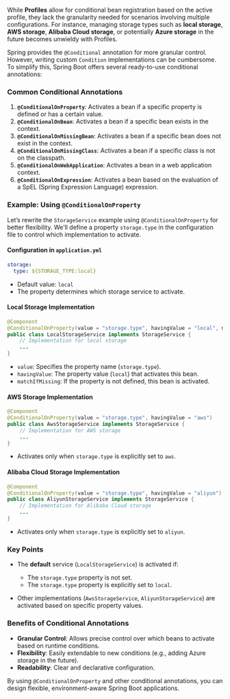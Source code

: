 
While **Profiles** allow for conditional bean registration based on the active profile, they lack the granularity needed for scenarios involving multiple configurations. For instance, managing storage types such as **local storage**, **AWS storage**, **Alibaba Cloud storage**, or potentially **Azure storage** in the future becomes unwieldy with Profiles.

Spring provides the `@Conditional` annotation for more granular control. However, writing custom `Condition` implementations can be cumbersome. To simplify this, Spring Boot offers several ready-to-use conditional annotations:

### Common Conditional Annotations

1. **`@ConditionalOnProperty`**: Activates a bean if a specific property is defined or has a certain value.
2. **`@ConditionalOnBean`**: Activates a bean if a specific bean exists in the context.
3. **`@ConditionalOnMissingBean`**: Activates a bean if a specific bean does not exist in the context.
4. **`@ConditionalOnMissingClass`**: Activates a bean if a specific class is not on the classpath.
5. **`@ConditionalOnWebApplication`**: Activates a bean in a web application context.
6. **`@ConditionalOnExpression`**: Activates a bean based on the evaluation of a SpEL (Spring Expression Language) expression.

### Example: Using `@ConditionalOnProperty`

Let’s rewrite the `StorageService` example using `@ConditionalOnProperty` for better flexibility. We'll define a property `storage.type` in the configuration file to control which implementation to activate.

#### Configuration in `application.yml`

```yaml
storage:
  type: ${STORAGE_TYPE:local}
```

- Default value: `local`
- The property determines which storage service to activate.

#### Local Storage Implementation

```java
@Component
@ConditionalOnProperty(value = "storage.type", havingValue = "local", matchIfMissing = true)
public class LocalStorageService implements StorageService {
    // Implementation for local storage
    ...
}
```

- `value`: Specifies the property name (`storage.type`).
- `havingValue`: The property value (`local`) that activates this bean.
- `matchIfMissing`: If the property is not defined, this bean is activated.

#### AWS Storage Implementation

```java
@Component
@ConditionalOnProperty(value = "storage.type", havingValue = "aws")
public class AwsStorageService implements StorageService {
    // Implementation for AWS storage
    ...
}
```

- Activates only when `storage.type` is explicitly set to `aws`.

#### Alibaba Cloud Storage Implementation

```java
@Component
@ConditionalOnProperty(value = "storage.type", havingValue = "aliyun")
public class AliyunStorageService implements StorageService {
    // Implementation for Alibaba Cloud storage
    ...
}
```

- Activates only when `storage.type` is explicitly set to `aliyun`.

### Key Points

- The **default** service (`LocalStorageService`) is activated if:
    
    - The `storage.type` property is not set.
    - The `storage.type` property is explicitly set to `local`.
- Other implementations (`AwsStorageService`, `AliyunStorageService`) are activated based on specific property values.

### Benefits of Conditional Annotations

- **Granular Control**: Allows precise control over which beans to activate based on runtime conditions.
- **Flexibility**: Easily extendable to new conditions (e.g., adding Azure storage in the future).
- **Readability**: Clear and declarative configuration.

By using `@ConditionalOnProperty` and other conditional annotations, you can design flexible, environment-aware Spring Boot applications.